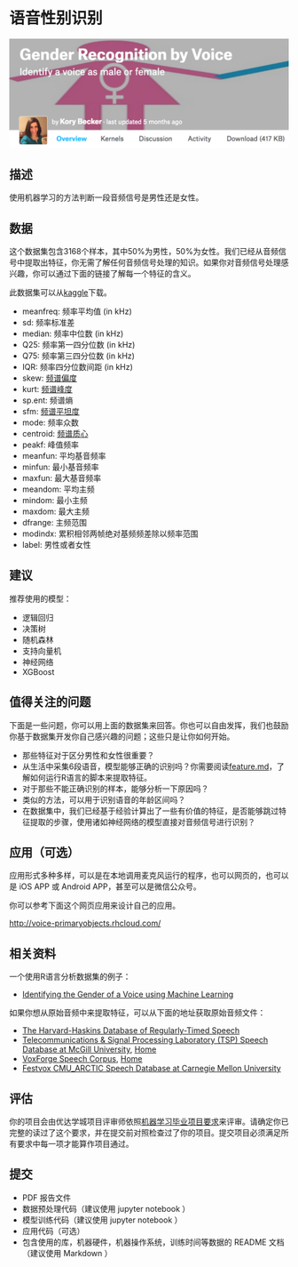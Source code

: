 # 语音性别识别

![](./voice.png)

## 描述

使用机器学习的方法判断一段音频信号是男性还是女性。

## 数据

这个数据集包含3168个样本，其中50%为男性，50%为女性。我们已经从音频信号中提取出特征，你无需了解任何音频信号处理的知识。如果你对音频信号处理感兴趣，你可以通过下面的链接了解每一个特征的含义。

此数据集可以从[kaggle](https://www.kaggle.com/primaryobjects/voicegender)下载。

- meanfreq: 频率平均值 (in kHz)
- sd: 频率标准差
- median: 频率中位数 (in kHz)
- Q25: 频率第一四分位数 (in kHz)
- Q75: 频率第三四分位数 (in kHz)
- IQR: 频率四分位数间距 (in kHz)
- skew: [频谱偏度](https://en.wikipedia.org/wiki/Skewness)
- kurt: [频谱峰度](https://en.wikipedia.org/wiki/Kurtosis)
- sp.ent: 频谱熵
- sfm: [频谱平坦度](https://en.wikipedia.org/wiki/Spectral_flatness)
- mode: 频率众数
- centroid: [频谱质心](https://en.wikipedia.org/wiki/Spectral_centroid)
- peakf: 峰值频率
- meanfun: 平均基音频率
- minfun: 最小基音频率
- maxfun: 最大基音频率
- meandom: 平均主频
- mindom: 最小主频
- maxdom: 最大主频
- dfrange: 主频范围
- modindx: 累积相邻两帧绝对基频频差除以频率范围
- label: 男性或者女性

## 建议

推荐使用的模型：
- 逻辑回归
- 决策树
- 随机森林
- 支持向量机
- 神经网络
- XGBoost



## 值得关注的问题
下面是一些问题，你可以用上面的数据集来回答。你也可以自由发挥，我们也鼓励你基于数据集开发你自己感兴趣的问题；这些只是让你如何开始。

- 那些特征对于区分男性和女性很重要？
- 从生活中采集6段语音，模型能够正确的识别吗？你需要阅读[feature.md](feature.md)，了解如何运行R语言的脚本来提取特征。
- 对于那些不能正确识别的样本，能够分析一下原因吗？
- 类似的方法，可以用于识别语音的年龄区间吗？
- 在数据集中，我们已经基于经验计算出了一些有价值的特征，是否能够跳过特征提取的步骤，使用诸如神经网络的模型直接对音频信号进行识别？



## 应用（可选）

应用形式多种多样，可以是在本地调用麦克风运行的程序，也可以网页的，也可以是 iOS APP 或 Android APP，甚至可以是微信公众号。

你可以参考下面这个网页应用来设计自己的应用。

http://voice-primaryobjects.rhcloud.com/



## 相关资料

一个使用R语言分析数据集的例子：

- [Identifying the Gender of a Voice using Machine Learning](http://www.primaryobjects.com/2016/06/22/identifying-the-gender-of-a-voice-using-machine-learning/)

如果你想从原始音频中来提取特征，可以从下面的地址获取原始音频文件：

- [The Harvard-Haskins Database of Regularly-Timed Speech](http://www.nsi.edu/~ani/download.html)
- [Telecommunications & Signal Processing Laboratory (TSP) Speech Database at McGill University](http://www-mmsp.ece.mcgill.ca/Documents../Downloads/TSPspeech/TSPspeech.pdf), [Home](http://www-mmsp.ece.mcgill.ca/Documents../Data/index.html)
- [VoxForge Speech Corpus](http://www.repository.voxforge1.org/downloads/SpeechCorpus/Trunk/Audio/Main/8kHz_16bit/), [Home](http://www.voxforge.org)
- [Festvox CMU_ARCTIC Speech Database at Carnegie Mellon University](http://festvox.org/cmu_arctic/)

## 评估

你的项目会由优达学城项目评审师依照[机器学习毕业项目要求](https://review.udacity.com/#!/rubrics/273/view)来评审。请确定你已完整的读过了这个要求，并在提交前对照检查过了你的项目。提交项目必须满足所有要求中每一项才能算作项目通过。

## 提交

* PDF 报告文件
* 数据预处理代码（建议使用 jupyter notebook ）
* 模型训练代码（建议使用 jupyter notebook ）
* 应用代码（可选）
* 包含使用的库，机器硬件，机器操作系统，训练时间等数据的 README 文档（建议使用 Markdown ）